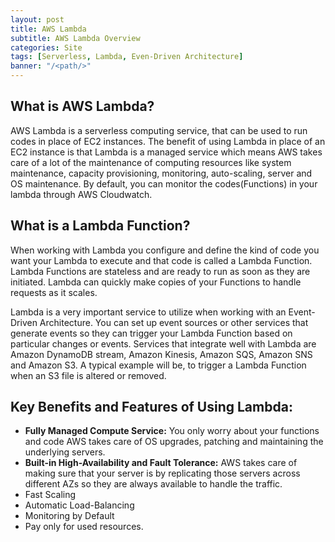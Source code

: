 ```yaml
---
layout: post
title: AWS Lambda
subtitle: AWS Lambda Overview
categories: Site
tags: [Serverless, Lambda, Even-Driven Architecture]
banner: "/<path/>"
---
```


## What is AWS Lambda?
AWS Lambda is a serverless computing service, that can be used to run codes in place of EC2 instances. The benefit of using Lambda in place of an EC2 instance is that Lambda is a managed service which means AWS takes care of a lot of the maintenance of computing resources like system maintenance, capacity provisioning, monitoring, auto-scaling, server and OS maintenance. By default, you can monitor the codes(Functions) in your lambda through AWS Cloudwatch.</br>

## What is a Lambda Function?
When working with Lambda you configure and define the kind of code you want your Lambda to execute and that code is called a Lambda Function. Lambda Functions are stateless and are ready to run as soon as they are initiated. Lambda can quickly make copies of your Functions to handle requests as it scales.


Lambda is a very important service to utilize when working with an Event-Driven Architecture. You can set up event sources or other services that generate events so they can trigger your Lambda Function based on particular changes or events. Services that integrate well with Lambda are Amazon DynamoDB stream, Amazon Kinesis, Amazon SQS, Amazon SNS and Amazon S3. A typical example will be, to trigger a Lambda Function when an S3 file is altered or removed.


## Key Benefits and Features of Using Lambda:
- **Fully Managed Compute Service:** You only worry about your functions and code AWS takes care of OS upgrades, patching and maintaining the underlying servers.</br>
- **Built-in High-Availability and Fault Tolerance:** AWS takes care of making sure that your server is by replicating those servers across different AZs so they are always available to handle the traffic. </br>
- Fast Scaling
- Automatic Load-Balancing
- Monitoring by Default
- Pay only for used resources.